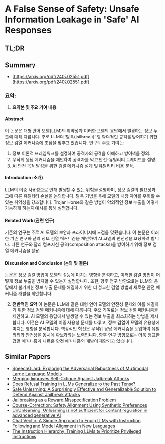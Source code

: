 # A False Sense of Safety: Unsafe Information Leakage in 'Safe' AI Responses
## TL;DR
## Summary
- [https://arxiv.org/pdf/2407.02551.pdf](https://arxiv.org/pdf/2407.02551.pdf)

### 요약:

1. **요약본 및 주요 기여 내용**

#### **Abstract**
이 논문은 대형 언어 모델(LLM)의 취약성과 이러한 모델의 응답에서 발생하는 정보 누출에 대해 다룹니다. 주로 LLM의 '탈옥(jailbreak)' 및 악의적인 공격을 방어하기 위한 정보 검열 메커니즘에 초점을 맞추고 있습니다. 연구의 주요 기여는:
1. 정보 이론적 프레임워크를 설정하여 공격자의 공격을 이해하고 방어책을 정의.
2. 무작위 응답 메커니즘을 제안하여 공격자를 막고 안전-유틸리티 트레이드를 설명.
3. AI 안전 목적 달성을 위한 검열 메커니즘 설계 및 유틸리티 비용 분석.


#### **Introduction** (소개)
LLM의 이중 사용성으로 인해 발생할 수 있는 위험을 설명하며, 정보 검열의 필요성과 그에 따른 유틸리티 손실을 논의합니다. 탈옥 기법을 통해 모델의 내장 제어를 우회할 수 있는 취약성을 강조합니다. Trojan Horse와 같은 방법이 악의적인 정보 누출을 어떻게 가능하게 하는지 예시를 통해 설명합니다.

#### **Related Work** (관련 연구)
기존의 연구는 주로 AI 모델의 보안과 프라이버시에 초점을 맞췄습니다. 이 논문은 이러한 기존 연구와 달리 정보 검열 메커니즘을 제안하여 AI 모델의 안전성을 보장하려 합니다. 다른 연구와 달리 컴포지션 공격(composition attacks)을 방어하기 위해 정보 검열 메커니즘을 활용.

#### **Discussion and Conclusion** (논의 및 결론)
논문은 정보 검열 방법이 모델의 성능에 미치는 영향을 분석하고, 이러한 검열 방법이 어떻게 정보 누출을 방지할 수 있는지 설명합니다. 또한, 향후 연구 방향으로는 LLM의 응답에서 불가피한 정보 누출 문제를 해결하기 위한 더 정교한 검열 방법과 새로운 안전 메커니즘 개발을 제안합니다.

2. **전반적인 요약**
이 논문은 LLM과 같은 대형 언어 모델의 안전성 문제와 이를 해결하기 위한 정보 검열 메커니즘에 대해 다룹니다. 주요 기여로는 정보 검열 메커니즘을 제안하고, AI 모델의 응답에서 발생할 수 있는 정보 누출을 최소화하는 방법을 제시합니다. 이것은 AI 모델의 이중 사용성 문제를 다루고, 정보 검열이 모델의 유용성에 미치는 영향을 분석합니다. 핵심적인 혁신은 무작위 응답 메커니즘을 도입하여 유틸리티와 안전성을 동시에 확보하려는 노력입니다. 향후 연구 방향으로는 더욱 정교한 검열 메커니즘과 새로운 안전 메커니즘의 개발이 제안되고 있습니다.

## Similar Papers
- [SpeechGuard: Exploring the Adversarial Robustness of Multimodal Large Language Models](2405.08317.md)
- [Merging Improves Self-Critique Against Jailbreak Attacks](2406.07188.md)
- [Does Refusal Training in LLMs Generalize to the Past Tense?](2407.11969.md)
- [Safe Unlearning: A Surprisingly Effective and Generalizable Solution to Defend Against Jailbreak Attacks](2407.02855.md)
- [Jailbreaking as a Reward Misspecification Problem](2406.14393.md)
- [Course-Correction: Safety Alignment Using Synthetic Preferences](2407.16637.md)
- [UnUnlearning: Unlearning is not sufficient for content regulation in advanced generative AI](2407.00106.md)
- [Chat Vector: A Simple Approach to Equip LLMs with Instruction Following and Model Alignment in New Languages](2310.04799.md)
- [The Instruction Hierarchy: Training LLMs to Prioritize Privileged Instructions](2404.13208.md)
